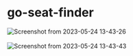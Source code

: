 # go-seat-finder

![Screenshot from 2023-05-24 13-43-26](https://github.com/ashwinkaruppanan/go-seat-finder/assets/99742834/a0fbe27c-fc7a-47c9-88af-ede2048621d0)
<br>
<br>
![Screenshot from 2023-05-24 13-43-43](https://github.com/ashwinkaruppanan/go-seat-finder/assets/99742834/a78719b9-46b7-427d-ad9a-4ba3c54d9993)
